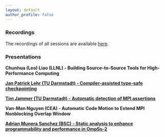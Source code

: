 ```yaml
---
layout: default
author_profile: false
---
```


### Recordings

The recordings of all sessions are available [here](https://www.youtube.com/playlist?list=PLMa5JEpVE7Jxi6iHPH2kQJFzGN_Yx4ypY).

### Presentations

**Chunhua (Leo) Liao (LLNL) - Building Source-to-Source Tools for High-Performance Computing**


[**Jan Patrick Lehr (TU Darmstadt) - Compiler-assisted type-safe checkpointing**](/presentations/compiler_assisted_type_safe_checkpointing.pdf)


[**Tim Jammer (TU Darmstadt) - Automatic detection of MPI assertions**](/presentations/automatic_detection_of_mpi_assertions.pdf)


**Van-Man Nguyen (CEA) - Automatic Code Motion to Extend MPI Nonblocking Overlap Window**


[**Adrian Munera Sanchez (BSC) - Static analysis to enhance programmability and performance in OmpSs-2**](static_analysis_to_enhance_programmability_and_performance_in_ompss.pdf)
